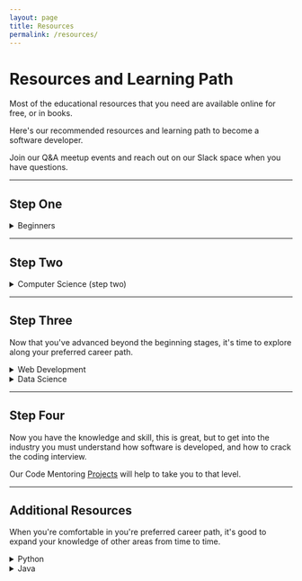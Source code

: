 ```yaml
---
layout: page
title: Resources
permalink: /resources/
---
```


# Resources and Learning Path

Most of the educational resources that you need are available online for free, or in books.

Here's our recommended resources and learning path to become a software developer. 

Join our Q&A meetup events and reach out on our Slack space when you have questions.

---

## Step One
<details>
  <summary>Beginners</summary>
  
  * Follow these foundational learning paths on FreeCodeCamp (in this order):
    * <a href="https://www.freecodecamp.org/learn/responsive-web-design/basic-html-and-html5/" target="_blank">HTML</a>  
    * <a href="https://www.freecodecamp.org/learn/responsive-web-design/basic-css/" target="_blank">CSS</a>
    * <a href="https://www.freecodecamp.org/learn/javascript-algorithms-and-data-structures/basic-javascript/" target="_blank">JavaScript</a>
  * Take your time and play around with each new thing that you learn.
</details>  

---

## Step Two
<details>
  <summary>Computer Science (step two)</summary>
  
  * Free online <a href="https://www.edx.org/course/introduction-computer-science-harvardx-cs50x" target="_blank">Introduction to Computer Science</a> from <a href="https://www.edx.org/school/harvardx" target="_blank">Harvard University</a>.
</details>  

---

## Step Three

Now that you've advanced beyond the beginning stages, 
it's time to explore along your preferred career path.

<details>
  <summary>Web Development</summary>

  * [MDN Web Docs](https://developer.mozilla.org/en-US/) have excellent free resources for developers. 
  * [The Modern JavaScript Tutorial](https://javascript.info/)
  * Frontend
    * [Frontend Developer roadmap](https://roadmap.sh/frontend)
    * [Learn React for free](https://scrimba.com/learn/learnreact) (Scrimba course)
  * Backend & full-stack
    * [Backend Developer roadmap](https://roadmap.sh/backend)
    * Free online [full-stack course](https://fullstackopen.com/en/) (React, Node.js, MongoDB)
</details>

<details>
  <summary>Data Science</summary>

* Free Python <a href="https://www.kaggle.com/learn/python" target="_blank">course</a> on Kaggle
* Free data science <a href="https://www.kaggle.com/learn/overview" target="_blank">courses</a> on Kaggle
</details>

---

## Step Four

Now you have the knowledge and skill, this is great, but to get into the industry
you must understand how software is developed, and how to crack the coding interview.

Our Code Mentoring [Projects](projects.markdown) will help to take you to that level.

---

## Additional Resources 

When you're comfortable in you're preferred career path,
it's good to expand your knowledge of other areas from time to time.

<details>
  <summary>Python</summary>

* Free <a href="https://www.freecodecamp.org/learn/scientific-computing-with-python/python-for-everybody/" target="_blank">Python tutorial video series</a> on FreeCodeCamp
* Free <a href="http://do1.dr-chuck.com/pythonlearn/EN_us/pythonlearn.pdf" target="_blank">PDF book</a>
  * More formats of that book available at <a href="https://www.py4e.com/book.php" target="_blank">py4e.com</a>
* <a href="https://thonny.org/" target="_blank">Thonny</a> is a good Python IDE for beginners
  * Comes with Python 3.7 built in, so just one simple installer is needed and you're ready to learn programming
* Simple <a href="https://wiki.python.org/moin/SimplePrograms" target="_blank">Python programs</a> to play with
* Check your Python code <a href="https://www.pythonchecker.com/" target="_blank">online</a>
* General Python <a href="https://docs.python.org" target="_blank">documentation</a> is good for really understanding certain concepts
* Find the best Python books for you at <a href="https://pythonbooks.org/" target="_blank">pythonbooks.org</a>
</details>

<details>
  <summary>Java</summary>

* Quick intro to Java with this <a href="https://www.w3schools.com/java/default.asp" target="_blank">tutorial series</a> on w3schools or this <a href="https://youtu.be/WPvGqX-TXP0" target="_blank">35 minute video</a>
* This <a href="https://java-programming.mooc.fi/" target="_blank">free online course</a> from University of Helsinki is more thorough
* Advancing on from the fundamentals, start learning the [Spring](https://spring.io/) framework for building web applications
  * <a href="https://spring.io/guides/gs/rest-service/" target="_blank">Building a RESTful Web Service</a>
  * <a href="https://spring.io/guides/gs/accessing-data-jpa/" target="_blank">Accessing Data with JPA</a>
 </details>
